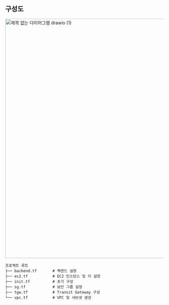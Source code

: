 ## 구성도


<img width="1372" height="762" alt="제목 없는 다이어그램 drawio (1)" src="https://github.com/user-attachments/assets/02a9384c-dec7-44cc-97c4-ec0b703390b2" />


```
프로젝트 루트
├── backend.tf       # 백엔드 설정
├── ec2.tf           # EC2 인스턴스 및 키 설정
├── init.tf          # 초기 구성
├── sg.tf            # 보안 그룹 설정
├── tgw.tf           # Transit Gateway 구성
└── vpc.tf           # VPC 및 서브넷 생성
```
